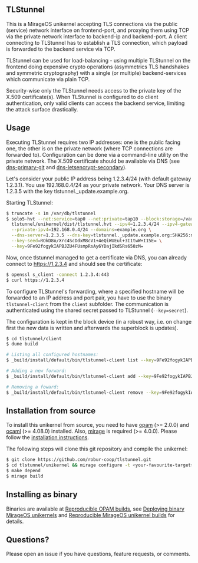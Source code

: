 ## TLStunnel

This is a MirageOS unikernel accepting TLS connections via the public (service)
network interface on frontend-port, and proxying them using TCP via the private
network interface to backend-ip and backend-port. A client connecting to
TLStunnel has to establish a TLS connection, which payload is forwarded to the
backend service via TCP.

TLStunnel can be used for load-balancing - using multiple TLStunnel on the
frontend doing expensive crypto operations (asymmetrics TLS handshakes and
symmetric cryptography) with a single (or multiple) backend-services which
communicate via plain TCP.

Security-wise only the TLStunnel needs access to the private key of the X.509
certificate(s). When TLStunnel is configured to do client authentication, only
valid clients can access the backend service, limiting the attack surface
drastically.

## Usage

Executing TLStunnel requires two IP addresses: one is the public facing one, the
other is on the private network (where TCP connections are forwarded to).
Configuration can be done via a command-line utility on the private network. The
X.509 certificate should be available via DNS (see
[dns-primary-git](https://github.com/robur-coop/dns-primary-git) and
[dns-letsencrypt-secondary](https://github.com/robur-coop/dns-letsencrypt-secondary/)).

Let's consider your public IP address being 1.2.3.4/24 (with default gateway
1.2.3.1). You use 192.168.0.4/24 as your private network. Your DNS server is
1.2.3.5 with the key tlstunnel._update.example.org.

Starting TLStunnel:

```bash
$ truncate -s 1m /var/db/tlstunnel
$ solo5-hvt --net:service=tap0 --net:private=tap10 --block:storage=/var/db/tlstunnel -- \
  tlstunnel/unikernel/dist/tlstunnel.hvt --ipv4=1.2.3.4/24 --ipv4-gateway=1.2.3.1 \
  --private-ipv4=192.168.0.4/24 --domains=example.org \
  --dns-server=1.2.3.5 --dns-key=tlstunnel._update.example.org:SHA256:m2gls0y3ZMN4DVKx37x/VoKEdll4J2A9qNIl6JIz2z4= \
  --key-seed=ROkD8o/Xrc4ScDdxM8cV1+4eQiWUEul+3I1twW+I15E= \
  --key=9Fe92fogykIAPBJZU4FUsmpRsAy6YDajIkdSRs650zM=
```

Now, once tlstunnel managed to get a certificate via DNS, you can already
connect to https://1.2.3.4 and should see the certificate:

```bash
$ openssl s_client -connect 1.2.3.4:443
$ curl https://1.2.3.4
```

To configure TLStunnel's forwarding, where a specified hostname will be
forwarded to an IP address and port pair, you have to use the binary
`tlstunnel-client` from the `client` subfolder. The communication is
authenticated using the shared secret passed to TLStunnel (`--key=secret`).

The configuration is kept in the block device (in a robust way, i.e. on change
first the new data is written and afterwards the superblock is updates).

```bash
$ cd tlstunnel/client
$ dune build

# Listing all configured hostnames:
$ _build/install/default/bin/tlstunnel-client list --key=9Fe92fogykIAPBJZU4FUsmpRsAy6YDajIkdSRs650zM= -r 192.168.0.4:1234

# Adding a new forward:
$ _build/install/default/bin/tlstunnel-client add --key=9Fe92fogykIAPBJZU4FUsmpRsAy6YDajIkdSRs650zM= -r 192.168.0.4:1234 test.example.org 192.168.0.42 80

# Removing a foward:
$ _build/install/default/bin/tlstunnel-client remove --key=9Fe92fogykIAPBJZU4FUsmpRsAy6YDajIkdSRs650zM= -r 192.168.0.4:1234 test.example.org
```

## Installation from source

To install this unikernel from source, you need to have
[opam](https://opam.ocaml.org) (>= 2.0.0) and
[ocaml](https://ocaml.org) (>= 4.08.0) installed. Also,
[mirage](https://mirageos.org) is required (>= 4.0.0). Please follow the
[installation instructions](https://mirageos.org/wiki/install).

The following steps will clone this git repository and compile the unikernel:

```bash
$ git clone https://github.com/robur-coop/tlstunnel.git
$ cd tlstunnel/unikernel && mirage configure -t <your-favourite-target>
$ make depend
$ mirage build
```

## Installing as binary

Binaries are available at [Reproducible OPAM
builds](https://builds.robur.coop/job/tlstunnel/), see [Deploying binary MirageOS
unikernels](https://hannes.robur.coop/Posts/Deploy) and [Reproducible MirageOS
unikernel builds](https://hannes.robur.coop/Posts/ReproducibleOPAM) for details.

## Questions?

Please open an issue if you have questions, feature requests, or comments.
